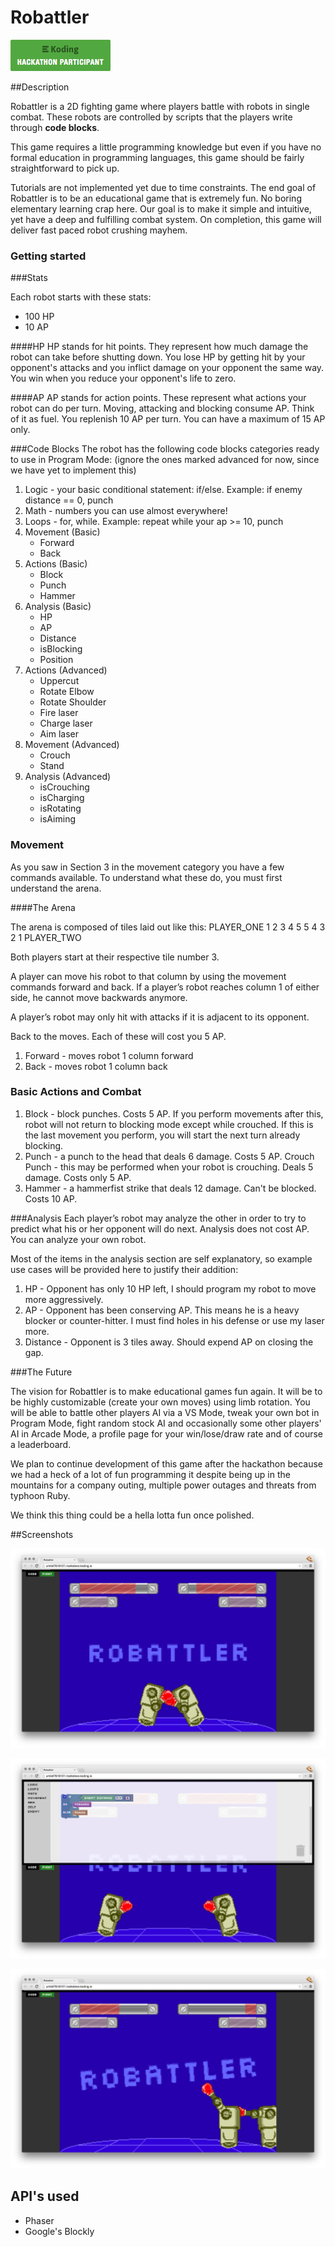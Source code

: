 # Robattler

![Koding hackathon participant](assets/badge.png)

##Description

Robattler is a 2D fighting game where players battle with robots in single combat. These robots are controlled by scripts that the players write through __code blocks__.

This game requires a little programming knowledge but even if you have no formal education in programming languages, this game should be fairly straightforward to pick up.

Tutorials are not implemented yet due to time constraints. The end goal of Robattler is to be an educational game that is extremely fun. No boring elementary learning crap here. Our goal is to make it simple and intuitive, yet have a deep and fulfilling combat system. On completion, this game will deliver fast paced robot crushing mayhem.

### Getting started

###Stats

Each robot starts with these stats:
 - 100 HP
 - 10 AP

####HP
HP stands for hit points. They represent how much damage the robot can take before shutting down. You lose HP by getting hit by your opponent's attacks and you inflict damage on your opponent the same way. You win when you reduce your opponent's life to zero.

####AP
AP stands for action points. These represent what actions your robot can do per turn. Moving, attacking and blocking consume AP. Think of it as fuel. You replenish 10 AP per turn. You can have a maximum of 15 AP only.

###Code Blocks
The robot has the following code blocks categories ready to use in Program Mode: (ignore the ones marked advanced for now, since we have yet to implement this)

1. Logic - your basic conditional statement: if/else. Example: if enemy distance == 0, punch
2. Math - numbers you can use almost everywhere!
3.  Loops - for, while. Example: repeat while your ap >= 10, punch
4. Movement (Basic)
    - Forward
    - Back
5. Actions (Basic)
    - Block
    - Punch
    - Hammer
6. Analysis (Basic)
    - HP
    - AP
    - Distance
    - isBlocking
    - Position
7. Actions (Advanced)
    - Uppercut
    - Rotate Elbow
    - Rotate Shoulder
    - Fire laser
    - Charge laser
    - Aim laser
8. Movement (Advanced)
    - Crouch
    - Stand
9. Analysis (Advanced)
    - isCrouching
    - isCharging
    - isRotating
    - isAiming

### Movement
As you saw in Section 3 in the movement category you have a few commands available. To understand what these do, you must first understand the arena.

####The Arena

The arena is composed of tiles laid out like this:
PLAYER_ONE 1 2 3 4 5 5 4 3 2 1 PLAYER_TWO

Both players start at their respective tile number 3.

A player can move his robot to that column by using the movement commands forward and back.
If a player’s robot reaches column 1 of either side, he cannot move backwards anymore.

A player’s robot may only hit with attacks if it is adjacent to its opponent.

Back to the moves. Each of these will cost you 5 AP.
1. Forward - moves robot 1 column forward
2. Back - moves robot 1 column back

### Basic Actions and Combat

1. Block - block punches. Costs 5 AP.
If you perform movements after this, robot will not return to blocking mode except while crouched.
If this is the last movement you perform, you will start the next turn already blocking.
2. Punch - a punch to the head that deals 6 damage. Costs 5 AP.
Crouch Punch - this may be performed when your robot is crouching. Deals 5 damage. Costs only 5 AP.
3. Hammer - a hammerfist strike that deals 12 damage. Can't be blocked. Costs 10 AP.

###Analysis
Each player’s robot may analyze the other in order to try to predict what his or her opponent will do next. Analysis does not cost AP. You can analyze your own robot.

Most of the items in the analysis section are self explanatory, so example use cases will be provided here to justify their addition:

1. HP - Opponent has only 10 HP left, I should program my robot to move more aggressively.
2. AP - Opponent has been conserving AP. This means he is a heavy blocker or counter-hitter. I must find holes in his defense or use my laser more.
3. Distance - Opponent is 3 tiles away. Should expend AP on closing the gap.

###The Future

The vision for Robattler is to make educational games fun again. It will be to be highly customizable (create your own moves) using limb rotation. You will be able to battle other players AI via a VS Mode, tweak your own bot in Program Mode, fight random stock AI and occasionally some other players' AI in Arcade Mode, a profile page for your win/lose/draw rate and of course a leaderboard.

We plan to continue development of this game after the hackathon because we had a heck of a lot of fun programming it despite being up in the mountains for a company outing, multiple power outages and threats from typhoon Ruby.

We think this thing could be a hella lotta fun once polished.

##Screenshots

![Title](assets/screenshots/title.png)

![Code](assets/screenshots/code.png)

![Battle](assets/screenshots/battle.png)

## API's used

- Phaser
- Google's Blockly
